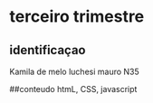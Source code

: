 # terceiro trimestre 

## identificaçao 
Kamila de melo luchesi mauro  N35

##conteudo 
htmL, CSS, javascript
